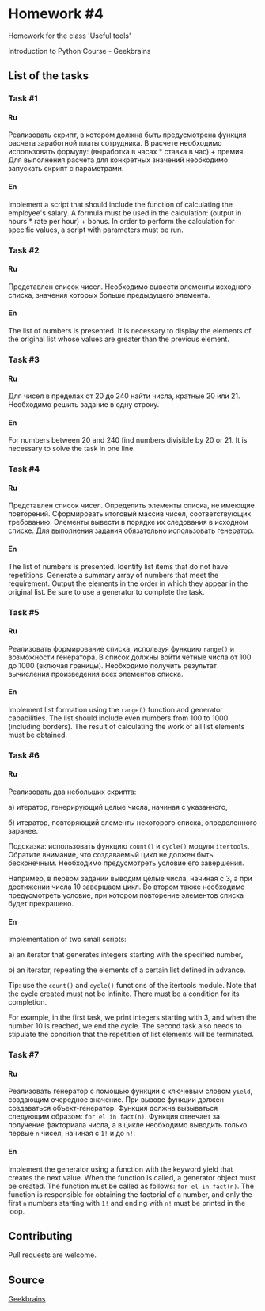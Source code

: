 # Homework #4

Homework for the class 'Useful tools'

Introduction to Python Course - Geekbrains

## List of the tasks

### Task #1

#### Ru

Реализовать скрипт, в котором должна быть предусмотрена функция расчета заработной платы сотрудника. В расчете необходимо использовать формулу: (выработка в часах * ставка в час) + премия. 
Для выполнения расчета для конкретных значений необходимо запускать скрипт с параметрами.

#### En

Implement a script that should include the function of calculating the employee's salary. A formula must be used in the calculation: (output in hours * rate per hour) + bonus. 
In order to perform the calculation for specific values, a script with parameters must be run.

### Task #2

#### Ru

Представлен список чисел. Необходимо вывести элементы исходного списка, значения которых больше предыдущего элемента.

#### En

The list of numbers is presented. It is necessary to display the elements of the original list whose values are greater than the previous element.

### Task #3

#### Ru

Для чисел в пределах от 20 до 240 найти числа, кратные 20 или 21. Необходимо решить задание в одну строку.

#### En

For numbers between 20 and 240 find numbers divisible by 20 or 21. It is necessary to solve the task in one line.

### Task #4

#### Ru

Представлен список чисел. Определить элементы списка, не имеющие повторений. Сформировать итоговый массив чисел, соответствующих требованию. 
Элементы вывести в порядке их следования в исходном списке. Для выполнения задания обязательно использовать генератор.

#### En

The list of numbers is presented. Identify list items that do not have repetitions. Generate a summary array of numbers that meet the requirement. 
Output the elements in the order in which they appear in the original list. Be sure to use a generator to complete the task.

### Task #5

#### Ru

Реализовать формирование списка, используя функцию ```range()``` и возможности генератора. В список должны войти четные числа от 100 до 1000 (включая границы). 
Необходимо получить результат вычисления произведения всех элементов списка.

#### En

Implement list formation using the ```range()``` function and generator capabilities. The list should include even numbers from 100 to 1000 (including borders). 
The result of calculating the work of all list elements must be obtained.

### Task #6

#### Ru

Реализовать два небольших скрипта:

а) итератор, генерирующий целые числа, начиная с указанного,

б) итератор, повторяющий элементы некоторого списка, определенного заранее.

Подсказка: использовать функцию ```count()``` и ```cycle()``` модуля ```itertools```. Обратите внимание, что создаваемый цикл не должен быть бесконечным. 
Необходимо предусмотреть условие его завершения.

Например, в первом задании выводим целые числа, начиная с 3, а при достижении числа 10 завершаем цикл. 
Во втором также необходимо предусмотреть условие, при котором повторение элементов списка будет прекращено.

#### En

Implementation of two small scripts:

a) an iterator that generates integers starting with the specified number,

b) an iterator, repeating the elements of a certain list defined in advance.

Tip: use the ```count()``` and ```cycle()``` functions of the itertools module. Note that the cycle created must not be infinite. 
There must be a condition for its completion.

For example, in the first task, we print integers starting with 3, and when the number 10 is reached, we end the cycle. 
The second task also needs to stipulate the condition that the repetition of list elements will be terminated.

### Task #7

#### Ru

Реализовать генератор с помощью функции с ключевым словом ```yield```, создающим очередное значение. При вызове функции должен создаваться объект-генератор. Функция должна вызываться следующим образом: ```for el in fact(n)```. 
Функция отвечает за получение факториала числа, а в цикле необходимо выводить только первые ```n``` чисел, начиная с ```1!``` и до ```n!```.

#### En

Implement the generator using a function with the keyword yield that creates the next value. When the function is called, a generator object must be created. The function must be called as follows: ```for el in fact(n)```. 
The function is responsible for obtaining the factorial of a number, and only the first ```n``` numbers starting with ```1!``` and ending with ```n!``` must be printed in the loop.

## Contributing

Pull requests are welcome.

## Source

[Geekbrains](https://geekbrains.ru)
